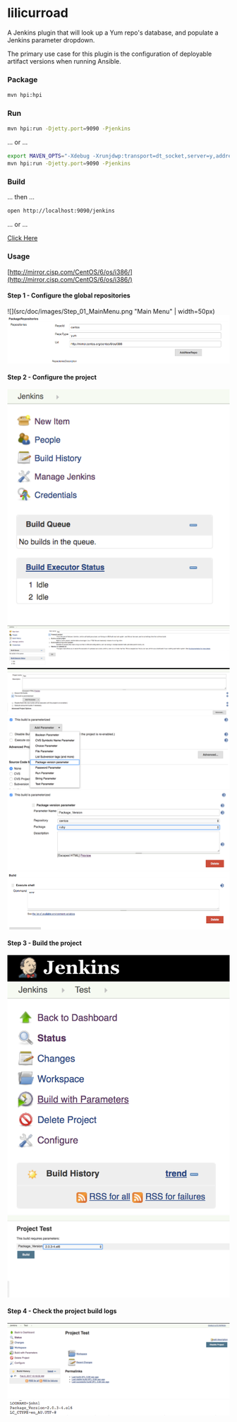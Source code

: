 # lilicurroad

A Jenkins plugin that will look up a Yum repo's database, and populate a Jenkins parameter dropdown. 

The primary use case for this plugin is the configuration of deployable artifact versions when running Ansible.


### Package 

```bash
mvn hpi:hpi
```


### Run

```bash
mvn hpi:run -Djetty.port=9090 -Pjenkins
```

... or ...

```bash
export MAVEN_OPTS="-Xdebug -Xrunjdwp:transport=dt_socket,server=y,address=5005,suspend=n" 
mvn hpi:run -Djetty.port=9090 -Pjenkins
```


### Build


... then ...

```bash
open http://localhost:9090/jenkins
```


... or ...

[Click Here](http://localhost:9090/jenkins)


### Usage

[http://mirror.cisp.com/CentOS/6/os/i386/](http://mirror.cisp.com/CentOS/6/os/i386/)

#### Step 1 - Configure the global repositories

![](src/doc/images/Step_01_MainMenu.png "Main Menu" | width=50px)
![](src/doc/images/Step_02_RepositoryConfiguration.png "Repository Configuration")

#### Step 2 - Configure the project

![](src/doc/images/Step_01_MainMenu.png "Main Menu")
![](src/doc/images/Step_03_CreateProject.png "Create Project")
![](src/doc/images/Step_04_AddBuildParameter.png "Add Build Paramter")
![](src/doc/images/Step_05_AddPackageVersionParameter.png "Add Package Version Paramter")
![](src/doc/images/Step_06_ConfigurePackageVersionParameter.png "Configure Package Version Paramter")
![](src/doc/images/Step_07_ConfigureBuild.png "Configure Build")

#### Step 3 - Build the project

![](src/doc/images/Step_08_ReturnToJobMenu.png "Job Menu")
![](src/doc/images/Step_09_TriggerJobWithVersion.png "Trigger Job With Version")

#### Step 4 - Check the project build logs

![](src/doc/images/Step_10_CompletedBuild.png "Completed Job")
![](src/doc/images/Step_11_BuildOutputContainingEnvironment.png "Console Output")

